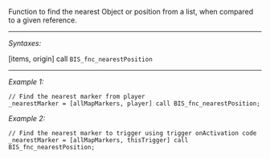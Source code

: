 Function to find the nearest Object or position from a list, when compared to a given reference.


---
*Syntaxes:*

[items, origin] call `BIS_fnc_nearestPosition`

---
*Example 1:*

```sqf
// Find the nearest marker from player
_nearestMarker = [allMapMarkers, player] call BIS_fnc_nearestPosition;
```

*Example 2:*

```sqf
// Find the nearest marker to trigger using trigger onActivation code
_nearestMarker = [allMapMarkers, thisTrigger] call BIS_fnc_nearestPosition;
```